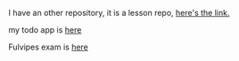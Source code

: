 I have an other repository, it is a lesson repo, [here's the link.](https://github.com/green-fox-academy/vilmospadre/tree/master/week-01/day-02/first-task)

my todo app is [here](https://github.com/vilmospadre/todo-app)

Fulvipes exam is [here](/Users/VL/Desktop/greenfox/fulvipes-basic-exam)
